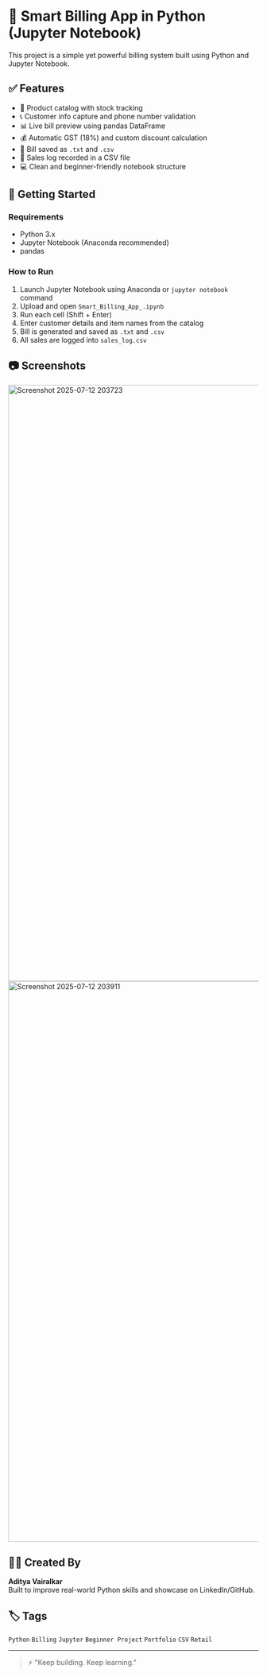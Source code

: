 
# 🧾 Smart Billing App in Python (Jupyter Notebook)

This project is a simple yet powerful billing system built using Python and Jupyter Notebook.

## ✅ Features
- 🛒 Product catalog with stock tracking
- 📞 Customer info capture and phone number validation
- 📊 Live bill preview using pandas DataFrame
- 💰 Automatic GST (18%) and custom discount calculation
- 📁 Bill saved as `.txt` and `.csv`
- 🧾 Sales log recorded in a CSV file
- 💻 Clean and beginner-friendly notebook structure

## 🚀 Getting Started

### Requirements
- Python 3.x
- Jupyter Notebook (Anaconda recommended)
- pandas

### How to Run
1. Launch Jupyter Notebook using Anaconda or `jupyter notebook` command
2. Upload and open `Smart_Billing_App_.ipynb`
3. Run each cell (Shift + Enter)
4. Enter customer details and item names from the catalog
5. Bill is generated and saved as `.txt` and `.csv`
6. All sales are logged into `sales_log.csv`

## 📷 Screenshots

<img width="1920" height="1200" alt="Screenshot 2025-07-12 203723" src="https://github.com/user-attachments/assets/bb161add-4f9f-4898-8369-ed88b031d013" />
<img width="1920" height="1128" alt="Screenshot 2025-07-12 203911" src="https://github.com/user-attachments/assets/bbc265b4-a75e-4d83-ab81-30b3af84497d" />

## 🙋‍♂️ Created By
**Aditya Vairalkar**  
Built to improve real-world Python skills and showcase on LinkedIn/GitHub.

## 🏷️ Tags
`Python` `Billing` `Jupyter` `Beginner Project` `Portfolio` `CSV` `Retail`

---

> ⚡ "Keep building. Keep learning."
